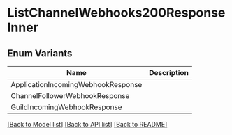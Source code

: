 # ListChannelWebhooks200ResponseInner

## Enum Variants

| Name | Description |
|---- | -----|
| ApplicationIncomingWebhookResponse |  |
| ChannelFollowerWebhookResponse |  |
| GuildIncomingWebhookResponse |  |

[[Back to Model list]](../README.md#documentation-for-models) [[Back to API list]](../README.md#documentation-for-api-endpoints) [[Back to README]](../README.md)


